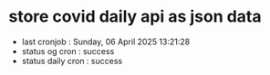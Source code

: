 # store covid daily api as json data

- last cronjob : Sunday, 06 April 2025 13:21:28
- status og cron : success
- status daily cron : success
      
      